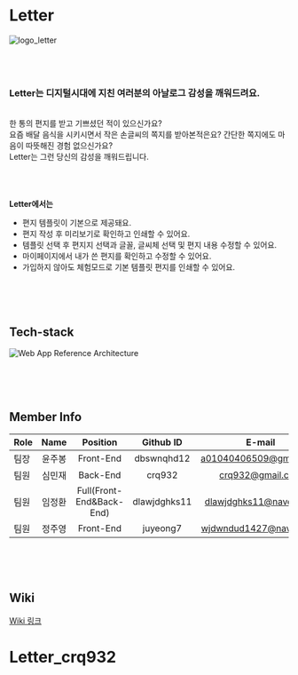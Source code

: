 # Letter
![logo_letter](https://user-images.githubusercontent.com/89366582/153355570-5983bda8-fcab-4d18-988f-bce584b7d9b4.svg)
<br>
<br>
<br>
<br>
### Letter는 디지털시대에 지친 여러분의 아날로그 감성을 깨워드려요.

<br>
한 통의 편지를 받고 기쁘셨던 적이 있으신가요?<br>
요즘 배달 음식을 시키시면서 작은 손글씨의 쪽지를 받아본적은요? 간단한 쪽지에도 마음이 따뜻해진 경험 없으신가요?<br>
Letter는 그런 당신의 감성을 깨워드립니다.<br> 
<br>
<br>
<br>

**Letter에서는** 
- 편지 템플릿이 기본으로 제공돼요.
- 편지 작성 후 미리보기로 확인하고 인쇄할 수 있어요.
- 템플릿 선택 후 편지지 선택과 글꼴, 글씨체 선택 및 편지 내용 수정할 수 있어요.
- 마이페이지에서 내가 쓴 편지를 확인하고 수정할 수 있어요.
- 가입하지 않아도 체험모드로 기본 템플릿 편지를 인쇄할 수 있어요.

<br>
<br>
<br>

## Tech-stack
![Web App Reference Architecture](https://user-images.githubusercontent.com/83914184/153347619-156496c2-8b62-4ef3-892e-c939aa572dfe.png)

<br>
<br>
<br>

## Member Info

| Role | Name | Position | Github ID | E-mail |
| :----------- | :------------: | :------------: | :------------: | :------------: |
| 팀장 | 윤주봉 | Front-End | dbswnqhd12 | a01040406509@gmail.com |
| 팀원 | 심민재 | Back-End | crq932 | crq932@gmail.com |
| 팀원 | 임정환 | Full(Front-End&Back-End) | dlawjdghks11 | dlawjdghks11@naver.com |
| 팀원 | 정주영 | Front-End | juyeong7 | wjdwndud1427@naver.com |

<br>
<br>
<br>

## Wiki
[Wiki 링크](https://github.com/codestates/Letter/wiki)
# Letter_crq932
